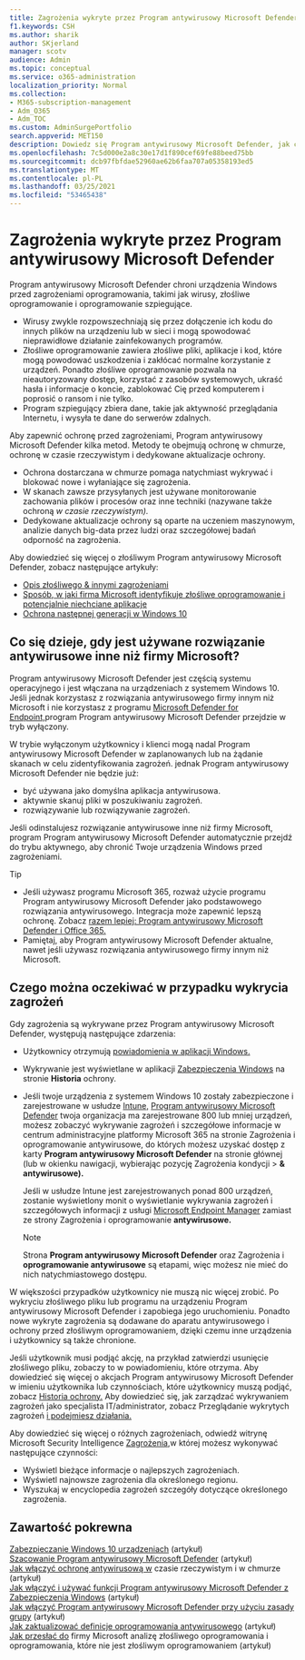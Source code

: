 ```yaml
---
title: Zagrożenia wykryte przez Program antywirusowy Microsoft Defender
f1.keywords: CSH
ms.author: sharik
author: SKjerland
manager: scotv
audience: Admin
ms.topic: conceptual
ms.service: o365-administration
localization_priority: Normal
ms.collection:
- M365-subscription-management
- Adm_O365
- Adm_TOC
ms.custom: AdminSurgePortfolio
search.appverid: MET150
description: Dowiedz się Program antywirusowy Microsoft Defender, jak chronić urządzenia Windows przed zagrożeniami oprogramowania, takimi jak wirusy, złośliwe oprogramowanie i oprogramowanie szpiegujące.
ms.openlocfilehash: 7c5d000e2a8c30e17d1f890cef69fe88beed75bb
ms.sourcegitcommit: dcb97fbfdae52960ae62b6faa707a05358193ed5
ms.translationtype: MT
ms.contentlocale: pl-PL
ms.lasthandoff: 03/25/2021
ms.locfileid: "53465438"
---
```

# <a name="threats-detected-by-microsoft-defender-antivirus"></a>Zagrożenia wykryte przez Program antywirusowy Microsoft Defender

Program antywirusowy Microsoft Defender chroni urządzenia Windows przed zagrożeniami oprogramowania, takimi jak wirusy, złośliwe oprogramowanie i oprogramowanie szpiegujące.

- Wirusy zwykle rozpowszechniają się przez dołączenie ich kodu do innych plików na urządzeniu lub w sieci i mogą spowodować nieprawidłowe działanie zainfekowanych programów.
- Złośliwe oprogramowanie zawiera złośliwe pliki, aplikacje i kod, które mogą powodować uszkodzenia i zakłócać normalne korzystanie z urządzeń. Ponadto złośliwe oprogramowanie pozwala na nieautoryzowany dostęp, korzystać z zasobów systemowych, ukraść hasła i informacje o koncie, zablokować Cię przed komputerem i poprosić o ransom i nie tylko.
- Program szpiegujący zbiera dane, takie jak aktywność przeglądania Internetu, i wysyła te dane do serwerów zdalnych.
 
Aby zapewnić ochronę przed zagrożeniami, Program antywirusowy Microsoft Defender kilka metod. Metody te obejmują ochronę w chmurze, ochronę w czasie rzeczywistym i dedykowane aktualizacje ochrony.

- Ochrona dostarczana w chmurze pomaga natychmiast wykrywać i blokować nowe i wyłaniające się zagrożenia.
- W skanach zawsze przysyłanych jest używane monitorowanie zachowania plików i procesów oraz inne techniki (nazywane także ochroną *w czasie rzeczywistym).*
- Dedykowane aktualizacje ochrony są oparte na uczeniem maszynowym, analizie danych big-data przez ludzi oraz szczegółowej badań odporność na zagrożenia. 

Aby dowiedzieć się więcej o złośliwym Program antywirusowy Microsoft Defender, zobacz następujące artykuły: 

- [Opis złośliwego & innymi zagrożeniami](/windows/security/threat-protection/intelligence/understanding-malware)
- [Sposób, w jaki firma Microsoft identyfikuje złośliwe oprogramowanie i potencjalnie niechciane aplikacje](/windows/security/threat-protection/intelligence/criteria)
- [Ochrona następnej generacji w Windows 10](/windows/security/threat-protection/microsoft-defender-antivirus/microsoft-defender-antivirus-in-windows-10)

## <a name="what-happens-when-a-non-microsoft-antivirus-solution-is-used"></a>Co się dzieje, gdy jest używane rozwiązanie antywirusowe inne niż firmy Microsoft? 

Program antywirusowy Microsoft Defender jest częścią systemu operacyjnego i jest włączana na urządzeniach z systemem Windows 10. Jeśli jednak korzystasz z rozwiązania antywirusowego firmy innym niż Microsoft i nie korzystasz z programu [Microsoft Defender for Endpoint,](/windows/security/threat-protection/microsoft-defender-atp/microsoft-defender-advanced-threat-protection)program Program antywirusowy Microsoft Defender przejdzie w tryb wyłączony.  

W trybie wyłączonym użytkownicy i klienci mogą nadal Program antywirusowy Microsoft Defender w zaplanowanych lub na żądanie skanach w celu zidentyfikowania zagrożeń. jednak Program antywirusowy Microsoft Defender nie będzie już:

- być używana jako domyślna aplikacja antywirusowa.
- aktywnie skanuj pliki w poszukiwaniu zagrożeń.
- rozwiązywanie lub rozwiązywanie zagrożeń.

Jeśli odinstalujesz rozwiązanie antywirusowe inne niż firmy Microsoft, program Program antywirusowy Microsoft Defender automatycznie przejdź do trybu aktywnego, aby chronić Twoje urządzenia Windows przed zagrożeniami.

> [!TIP]
> - Jeśli używasz programu Microsoft 365, rozważ użycie programu Program antywirusowy Microsoft Defender jako podstawowego rozwiązania antywirusowego. Integracja może zapewnić lepszą ochronę. Zobacz [razem lepiej: Program antywirusowy Microsoft Defender i Office 365.](/windows/security/threat-protection/microsoft-defender-antivirus/office-365-microsoft-defender-antivirus)
> - Pamiętaj, aby Program antywirusowy Microsoft Defender aktualne, nawet jeśli używasz rozwiązania antywirusowego firmy innym niż Microsoft.

## <a name="what-to-expect-when-threats-are-detected"></a>Czego można oczekiwać w przypadku wykrycia zagrożeń

Gdy zagrożenia są wykrywane przez Program antywirusowy Microsoft Defender, występują następujące zdarzenia:

- Użytkownicy otrzymują [powiadomienia w aplikacji Windows.](https://support.microsoft.com/windows/8942c744-6198-fe56-4639-34320cf9444e) 
- Wykrywanie jest wyświetlane w aplikacji [Zabezpieczenia Windows](/windows/security/threat-protection/windows-defender-security-center/windows-defender-security-center) na stronie **Historia** ochrony.  
- Jeśli twoje urządzenia z systemem Windows 10 zostały zabezpieczone i zarejestrowane w usłudze [Intune,](/mem/intune/enrollment/windows-enrollment-methods) [Program antywirusowy Microsoft Defender](secure-win-10-pcs.md) twoja organizacja ma zarejestrowane 800 lub <a href="https://go.microsoft.com/fwlink/p/?linkid=2024339" target="_blank"></a> mniej urządzeń, możesz  zobaczyć wykrywanie zagrożeń i szczegółowe informacje w centrum administracyjne platformy Microsoft 365 na  stronie Zagrożenia i oprogramowanie antywirusowe, do których możesz uzyskać dostęp z karty **Program antywirusowy Microsoft Defender** na stronie głównej (lub w okienku nawigacji, wybierając pozycję Zagrożenia kondycji   >  **& antywirusowe).**

    Jeśli w usłudze Intune jest zarejestrowanych ponad 800 urządzeń, zostanie wyświetlony monit o wyświetlanie wykrywania zagrożeń i szczegółowych informacji z usługi [Microsoft Endpoint Manager](/mem/endpoint-manager-overview) zamiast ze strony Zagrożenia i oprogramowanie **antywirusowe.**
 
    > [!NOTE]
    > Strona **Program antywirusowy Microsoft Defender** oraz Zagrożenia i **oprogramowanie antywirusowe** są etapami, więc możesz nie mieć do nich natychmiastowego dostępu.

W większości przypadków użytkownicy nie muszą nic więcej zrobić. Po wykryciu złośliwego pliku lub programu na urządzeniu Program antywirusowy Microsoft Defender i zapobiega jego uruchomieniu. Ponadto nowe wykryte zagrożenia są dodawane do aparatu antywirusowego i ochrony przed złośliwym oprogramowaniem, dzięki czemu inne urządzenia i użytkownicy są także chronione.  

Jeśli użytkownik musi podjąć akcję, na przykład zatwierdzi usunięcie złośliwego pliku, zobaczy to w powiadomieniu, które otrzyma. Aby dowiedzieć się więcej o akcjach Program antywirusowy Microsoft Defender w imieniu użytkownika lub czynnościach, które użytkownicy muszą podjąć, zobacz [Historia ochrony.](https://support.microsoft.com/office/f1e5fd95-09b4-46d1-b8c7-1059a1e09708) Aby dowiedzieć się, jak zarządzać wykrywaniem zagrożeń jako specjalista IT/administrator, zobacz Przeglądanie wykrytych zagrożeń [i podejmiesz działania.](review-threats-take-action.md)

Aby dowiedzieć się więcej o różnych zagrożeniach, odwiedź witrynę Microsoft Security Intelligence <a href="https://www.microsoft.com/wdsi/threats" target="_blank">Zagrożenia,</a>w której możesz wykonywać następujące czynności: 

- Wyświetl bieżące informacje o najlepszych zagrożeniach.
- Wyświetl najnowsze zagrożenia dla określonego regionu.
- Wyszukaj w encyclopedia zagrożeń szczegóły dotyczące określonego zagrożenia.

## <a name="related-content"></a>Zawartość pokrewna

[Zabezpieczanie Windows 10 urządzeniach](secure-windows-10-devices.md) (artykuł)\
[Szacowanie Program antywirusowy Microsoft Defender](/windows/security/threat-protection/microsoft-defender-antivirus/evaluate-microsoft-defender-antivirus) (artykuł)\
[Jak włączyć ochronę antywirusową w](/mem/intune/user-help/turn-on-defender-windows#turn-on-real-time-and-cloud-delivered-protection) czasie rzeczywistym i w chmurze (artykuł)\
[Jak włączyć i używać funkcji Program antywirusowy Microsoft Defender z Zabezpieczenia Windows](/windows/security/threat-protection/microsoft-defender-antivirus/microsoft-defender-security-center-antivirus) (artykuł)\
[Jak włączyć Program antywirusowy Microsoft Defender przy użyciu zasady grupy](/mem/intune/user-help/turn-on-defender-windows#turn-on-windows-defender) (artykuł)\
[Jak zaktualizować definicje oprogramowania antywirusowego](/mem/intune/user-help/turn-on-defender-windows#update-your-antivirus-definitions) (artykuł)\
[Jak przesłać do](/microsoft-365/security/office-365-security/submitting-malware-and-non-malware-to-microsoft-for-analysis) firmy Microsoft analizę złośliwego oprogramowania i oprogramowania, które nie jest złośliwym oprogramowaniem (artykuł)
